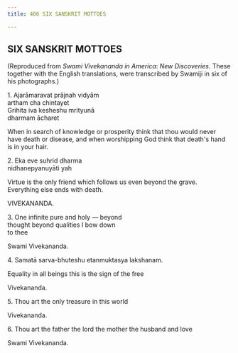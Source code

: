 ```yaml
---
title: 406 SIX SANSKRIT MOTTOES

---
```

  

## SIX SANSKRIT MOTTOES

(Reproduced from *Swami Vivekananda in America*: *New Discoveries*.
These together with the English translations, were transcribed by
Swamiji in six of his photographs.)

1\.         Ajarāmaravat prājnah vidyām  
        artham cha chintayet  
Grihita iva kesheshu mrityunā  
        dharmam ācharet

When in search of knowledge or prosperity think that thou would never
have death or disease, and when worshipping God think that death's hand
is in your hair.

  

2\.         Eka eve suhrid dharma  
       nidhanepyanuyāti yah

Virtue is the only friend which follows us even beyond the grave.  
Everything else ends with death.

VIVEKANANDA.

3\.         One infinite pure and holy — beyond  
thought beyond qualities I bow down  
to thee

Swami Vivekananda.

4\.         Samatā sarva-bhuteshu etanmuktasya lakshanam.

Equality in all beings this is the sign of the free

Vivekananda.

5\.         Thou art the only treasure in this world

Vivekananda.

6\.         Thou art the father the lord the mother the husband and love

Swami Vivekananda.